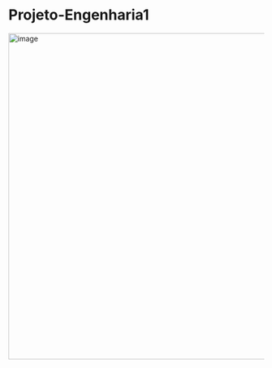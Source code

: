# Projeto-Engenharia1


<img width="1607" height="641" alt="image" src="https://github.com/user-attachments/assets/3b4ca9fd-6cc4-4f0f-82ff-0360e0b04d67" />

